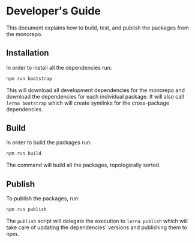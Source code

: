 # Developer's Guide

This document explains how to build, test, and publish the packages from the monorepo.

## Installation

In order to install all the dependencies run:

```bash
npm run bootstrap
```

This will download all development dependencies for the monorepo and download the dependencies for each individual package. It will also call `lerna bootstrap` which will create symlinks for the cross-package dependencies.

## Build

In order to build the packages run:

```bash
npm run build
```

The command will build all the packages, topologically sorted.

## Publish

To publish the packages, run:

```bash
npm run publish
```

The `publish` script will delegate the execution to `lerna publish` which will take care of updating the dependencies' versions and publishing them to npm.
